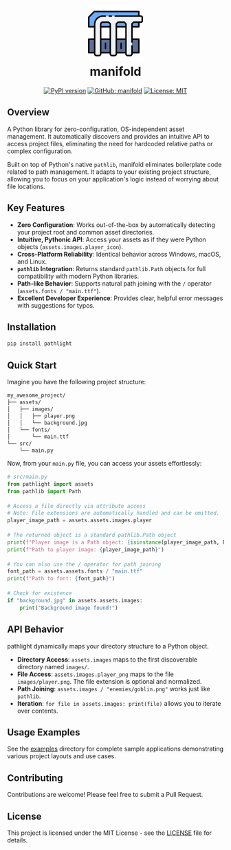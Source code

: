 <!-- <img src="https://raw.githubusercontent.com/Yrrrrrf/manifold/main/resources/img/manifold.png" alt="Manifold Icon" width="128" height="128" description="A manifold that represents the concept of asset management."/> -->
<h1 align="center">

   <img src="./resources/img/manifold.png" alt="Manifold Icon" width="128" height="128" description="A manifold that represents the concept of asset management."/>
  <div align="center">manifold</div>
</h1>

<div align="center">

<!-- todo: Update badges when the package is published on PyPI -->
[![PyPI version](https://img.shields.io/pypi/v/manifold)](https://pypi.org/project/manifold/)
[![GitHub: manifold](https://img.shields.io/badge/GitHub-manifold-181717?logo=github)](https://github.com/Yrrrrrf/manifold)
[![License: MIT](https://img.shields.io/badge/License-MIT-yellow.svg)](https://choosealicense.com/licenses/mit/)
<!-- [![Downloads](https://pepy.tech/badge/manifold)](https://pepy.tech/project/manifold) -->

</div>

## Overview

A Python library for zero-configuration, OS-independent asset management. It automatically discovers and provides an intuitive API to access project files, eliminating the need for hardcoded relative paths or complex configuration.

Built on top of Python's native `pathlib`, manifold  eliminates boilerplate code related to path management. It adapts to your existing project structure, allowing you to focus on your application's logic instead of worrying about file locations.

## Key Features

- **Zero Configuration**: Works out-of-the-box by automatically detecting your project root and common asset directories.
- **Intuitive, Pythonic API**: Access your assets as if they were Python objects (`assets.images.player_icon`).
- **Cross-Platform Reliability**: Identical behavior across Windows, macOS, and Linux.
- **`pathlib` Integration**: Returns standard `pathlib.Path` objects for full compatibility with modern Python libraries.
- **Path-like Behavior**: Supports natural path joining with the `/` operator (`assets.fonts / "main.ttf"`).
- **Excellent Developer Experience**: Provides clear, helpful error messages with suggestions for typos.

## Installation

```bash
pip install pathlight
```

## Quick Start

Imagine you have the following project structure:

```
my_awesome_project/
├── assets/
│   ├── images/
│   │   ├── player.png
│   │   └── background.jpg
│   └── fonts/
│       └── main.ttf
└── src/
    └── main.py
```

Now, from your `main.py` file, you can access your assets effortlessly:

```python
# src/main.py
from pathlight import assets
from pathlib import Path

# Access a file directly via attribute access
# Note: File extensions are automatically handled and can be omitted.
player_image_path = assets.assets.images.player

# The returned object is a standard pathlib.Path object
print(f"Player image is a Path object: {isinstance(player_image_path, Path)}")
print(f"Path to player image: {player_image_path}")

# You can also use the / operator for path joining
font_path = assets.assets.fonts / "main.ttf"
print(f"Path to font: {font_path}")

# Check for existence
if "background.jpg" in assets.assets.images:
    print("Background image found!")
```

## API Behavior

pathlight dynamically maps your directory structure to a Python object.

-   **Directory Access**: `assets.images` maps to the first discoverable directory named `images/`.
-   **File Access**: `assets.images.player_png` maps to the file `images/player.png`. The file extension is optional and normalized.
-   **Path Joining**: `assets.images / "enemies/goblin.png"` works just like `pathlib`.
-   **Iteration**: `for file in assets.images: print(file)` allows you to iterate over contents.

## Usage Examples

See the [examples](./examples) directory for complete sample applications demonstrating various project layouts and use cases.

<!-- todo: Add a basic example to the examples directory -->

## Contributing

Contributions are welcome! Please feel free to submit a Pull Request.

## License

This project is licensed under the MIT License - see the [LICENSE](LICENSE) file for details.